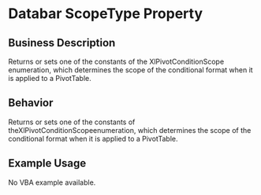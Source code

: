 # Databar ScopeType Property

## Business Description
Returns or sets one of the constants of the XlPivotConditionScope enumeration, which determines the scope of the conditional format when it is applied to a PivotTable.

## Behavior
Returns or sets one of the constants of theXlPivotConditionScopeenumeration, which determines the scope of the conditional format when it is applied to a PivotTable.

## Example Usage
No VBA example available.